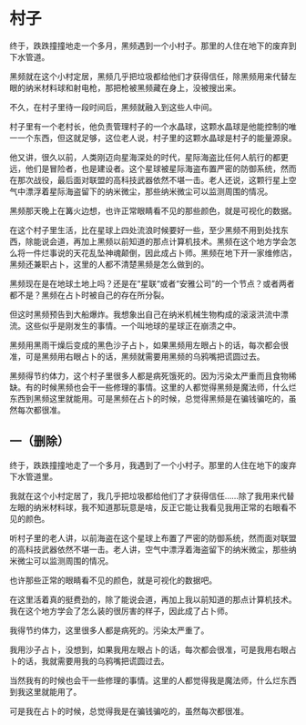 # 村子

终于，跌跌撞撞地走一个多月，黑频遇到一个小村子。那里的人住在地下的废弃到下水管道。

黑频就在这个小村定居，黑频几乎把垃圾都给他们才获得信任，除黑频用来代替左眼的纳米材料球和射电枪，那把枪被黑频藏在身上，没被搜出来。

不久，在村子里待一段时间后，黑频就融入到这些人中间。

村子里有一个老村长，他负责管理村子的一个水晶球，这颗水晶球是他能控制的唯一一个东西，但这就足够，这位老人说，村子里的这颗水晶球是村子的能量源泉。

他又讲，很久以前，人类刚迈向星海深处的时代，星际海盗比任何人航行的都更远，他们是冒险者，也是建设者。这个星球被星际海盗布置严密的防御系统，然而在那次战役，最后面对联盟的高科技武器依然不堪一击。老人还说，这颗行星上空气中漂浮着星际海盗留下的纳米微尘，那些纳米微尘可以监测周围的情况。

黑频那天晚上在篝火边想，也许正常眼睛看不见的那些颜色，就是可视化的数据。

在这个村子里生活，比在星球上四处流浪时候要好一些，至少黑频不用到处找东西，除能说会道，再加上黑频以前知道的那点计算机技术。黑频在这个地方学会怎么将一件烂事说的天花乱坠神魂颠倒，因此成占卜师。黑频在地下开一家维修店，黑频还兼职占卜，这里的人都不清楚黑频是怎么做到的。

黑频现在是在地球土地上吗？还是在“星联“或者“安雅公司”的一个节点？或者两者都不是？黑频在占卜时被自己的存在所分裂。

但这时黑频预告到大船爆炸。我想象出自己在纳米机械生物构成的滚滚洪流中漂流。这些似乎是刚发生的事情。一个叫地球的星球正在崩溃之中。

黑频用黑雨干燥后变成的黑色沙子占卜，如果黑频用左眼占卜的话，每次都会很准，可是黑频用右眼占卜的话，黑频就需要用黑频的乌鸦嘴把谎圆过去。

黑频得节约体力，这个村子里很多人都是病死饿死的。因为污染太严重而且食物稀缺。有的时候黑频也会干一些修理的事情。这里的人都觉得黑频是魔法师，什么烂东西到黑频这里就能用。可是黑频在占卜的时候，总觉得黑频是在骗钱骗吃的，虽然每次都很准。



## 一（删除）

终于，跌跌撞撞地走了一个多月，我遇到了一个小村子。那里的人住在地下的废弃下水管道里。

我就在这个小村定居了，我几乎把垃圾都给他们了才获得信任……除了我用来代替左眼的纳米材料球，我不知道那玩意是啥，反正它能让我看见我用正常的右眼看不见的颜色。

听村子里的老人讲，以前海盗在这个星球上布置了严密的防御系统，然而面对联盟的高科技武器依然不堪一击。老人讲，空气中漂浮着海盗留下的纳米微尘，那些纳米微尘可以监测周围的情况。

也许那些正常的眼睛看不见的颜色，就是可视化的数据吧。

在这里活着真的挺费劲的，除了能说会道，再加上我以前知道的那点计算机技术。我在这个地方学会了怎么装的很厉害的样子，因此成了占卜师。

我得节约体力，这里很多人都是病死的。污染太严重了。

我用沙子占卜，没想到，如果我用左眼占卜的话，每次都会很准，可是我用右眼占卜的话，我就需要用我的乌鸦嘴把谎圆过去。

当然我有的时候也会干一些修理的事情。这里的人都觉得我是魔法师，什么烂东西到我这里就能用了。

可是我在占卜的时候，总觉得我是在骗钱骗吃的，虽然每次都很准。

## 

